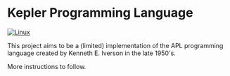 # Kepler Programming Language
[![Linux](https://github.com/nikolajjensen/Kepler/actions/workflows/cmake.yml/badge.svg)](https://github.com/nikolajjensen/Kepler/actions/workflows/cmake.yml)

This project aims to be a (limited) implementation of the APL programming language created by Kenneth E. Iverson in the late 1950's.

More instructions to follow.
